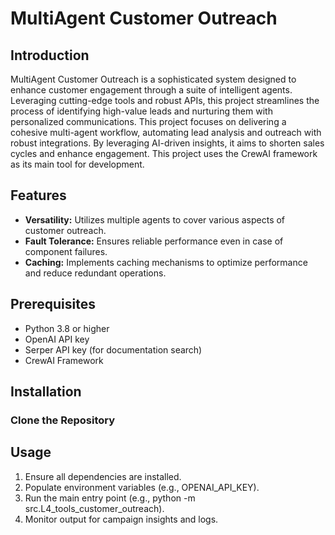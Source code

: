 # MultiAgent Customer Outreach

## Introduction
MultiAgent Customer Outreach is a sophisticated system designed to enhance customer engagement through a suite of intelligent agents. Leveraging cutting-edge tools and robust APIs, this project streamlines the process of identifying high-value leads and nurturing them with personalized communications.
This project focuses on delivering a cohesive multi-agent workflow, automating lead analysis and outreach with robust integrations. By leveraging AI-driven insights, it aims to shorten sales cycles and enhance engagement. This project uses the CrewAI framework as its main tool for development.

## Features
- **Versatility:** Utilizes multiple agents to cover various aspects of customer outreach.
- **Fault Tolerance:** Ensures reliable performance even in case of component failures.
- **Caching:** Implements caching mechanisms to optimize performance and reduce redundant operations. 
## Prerequisites

- Python 3.8 or higher
- OpenAI API key
- Serper API key (for documentation search)
- CrewAI Framework 

## Installation

### Clone the Repository

## Usage
1. Ensure all dependencies are installed.  
2. Populate environment variables (e.g., OPENAI_API_KEY).  
3. Run the main entry point (e.g., python -m src.L4_tools_customer_outreach).  
4. Monitor output for campaign insights and logs.
